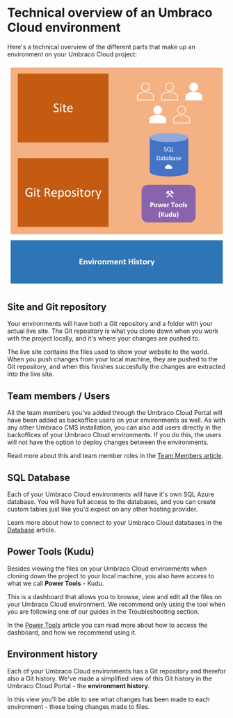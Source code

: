 # Technical overview of an Umbraco Cloud environment

Here's a technical overview of the different parts that make up an environment on your Umbraco Cloud project:

![Umbraco Cloud Environment Technical Overview](images/environment-tech-overview.png)

## Site and Git repository

Your environments will have both a Git repository and a folder with your actual live site. The Git repository is what you clone down when you work with the project locally, and it's where your changes are pushed to.

The live site contains the files used to show your website to the world. When you push changes from your local machine, they are pushed to the Git repository, and when this finishes succesfully the changes are extracted into the live site.

## Team members / Users

All the team members you've added through the Umbraco Cloud Portal will have been added as backoffice users on your environments as well. As with any other Umbraco CMS installation, you can also add users directly in the backoffices of your Umbraco Cloud environments. If you do this, the users will not have the option to deploy changes between the environments.

Read more about this and team member roles in the [Team Members article](../../Set-up/Team-members).

## SQL Database

Each of your Umbraco Cloud environments will have it's own SQL Azure database. You will have full access to the databases, and you can create custom tables just like you'd expect on any other hosting provider.

Learn more about how to connect to your Umbraco Cloud databases in the [Database](../../Databases) article.

## Power Tools (Kudu)

Besides viewing the files on your Umbraco Cloud environments when cloning down the project to your local machine, you also have access to what we call **Power Tools** - Kudu.

This is a dashboard that allows you to browse, view and edit all the files on your Umbraco Cloud environment. We recommend only using the tool when you are following one of our guides in the Troubleshooting section.

In the [Power Tools](../../Set-up/Power-tools) article you can read more about how to access the dashboard, and how we recommend using it.

## Environment history

Each of your Umbraco Cloud environments has a Git repository and therefor also a Git history. We've made a simplified view of this Git history in the Umbraco Cloud Portal - the **environment history**.

In this view you'll be able to see what changes has been made to each environment - these being changes made to files.